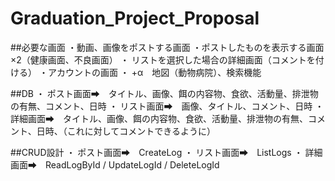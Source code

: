 # Graduation_Project_Proposal
##必要な画面
・動画、画像をポストする画面
・ポストしたものを表示する画面×2（健康画面、不良画面）
・	リストを選択した場合の詳細画面（コメントを付ける）
・アカウントの画面
・	+α　地図（動物病院）、検索機能

##DB
・	ポスト画面➡　タイトル、画像、餌の内容物、食欲、活動量、排泄物の有無、コメント、日時
・	リスト画面➡　画像、タイトル、コメント、日時
・	詳細画面➡　タイトル、画像、餌の内容物、食欲、活動量、排泄物の有無、コメント、日時、（これに対してコメントできるように）

##CRUD設計
・	ポスト画面➡　CreateLog
・	リスト画面➡　ListLogs
・	詳細画面➡　ReadLogById / UpdateLogId / DeleteLogId
